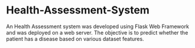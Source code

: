 # Health-Assessment-System
An Health Assessment system was developed using Flask Web Framework and was deployed on a web server. The objective is to predict whether the patient has a disease based on various dataset features.
